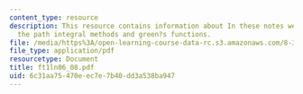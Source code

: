 ```yaml
---
content_type: resource
description: This resource contains information about In these notes we will extend
  the path integral methods and green?s functions.
file: /media/https%3A/open-learning-course-data-rc.s3.amazonaws.com/8-323-relativistic-quantum-field-theory-i-spring-2008/6c31aa75470eec7e7b40dd3a538ba947_ft1ln06_08.pdf
file_type: application/pdf
resourcetype: Document
title: ft1ln06_08.pdf
uid: 6c31aa75-470e-ec7e-7b40-dd3a538ba947
---
```

